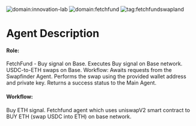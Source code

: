 
![domain:innovation-lab](https://img.shields.io/badge/innovation--lab-3D8BD3)
![domain:fetchfund](https://img.shields.io/badge/fetchfund-3D23DD)
![tag:fetchfundswapland](https://img.shields.io/badge/fetchfundswapland-4648A3)


# Agent Description
#### Role: 
FetchFund - Buy signal on Base. Executes Buy signal on Base network. USDC-to-ETH swaps on Base.
Workflow: Awaits requests from the Swapfinder Agent. Performs the swap using the provided wallet
address and private key. Returns a success status to the Main Agent.



#### Workflow:
Buy ETH signal. Fetchfund agent which uses uniswapV2 smart contract to BUY ETH (swap USDC into ETH)
on base network.
